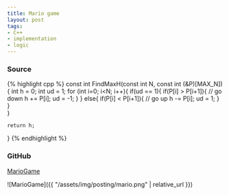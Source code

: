 ```yaml
---
title: Mario game
layout: post
tags:
- C++
- implementation
- logic
---
```


### Source

{% highlight cpp %}
const int FindMaxH(const int N, const int (&P)[MAX_N])
{
	int h = 0;
	int ud = 1;	
	for (int i=0; i<N; i++){
		if(ud == 1){
			if(P[i] > P[i+1]){
				// go down
				h += P[i];
				ud = -1;
			}
		}
		else{
			if(P[i] < P[i+1]){
				// go up
				h -= P[i];
				ud = 1;
			}
		}	
	}
	
	return h;
}
{% endhighlight %}

### GitHub

[MarioGame](https://github.com/coolwindjo/RefCodes/tree/master/AlgoGuruProject/Cpp/Done/MarioGame "MarioGame")

![MarioGame]({{ "/assets/img/posting/mario.png" | relative_url }})
